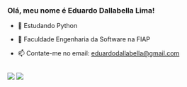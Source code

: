 ### Olá, meu nome é Eduardo Dallabella Lima!

- 🔭 Estudando Python
- 🌱 Faculdade Engenharia da Software na FIAP
- 📫 Contate-me no email: eduardodallabella@gmail.com
  
  ##
 
<div> 
  <a href = "mailto:eduardodallabella@gmail.com"><img src="https://img.shields.io/badge/-Gmail-%23333?style=for-the-badge&logo=gmail&logoColor=white" target="_blank"></a>
  <a href="https://www.linkedin.com/in/eduardo-dallabella-lima-276b1a1b5/" target="_blank"><img src="https://img.shields.io/badge/-LinkedIn-%230077B5?style=for-the-badge&logo=linkedin&logoColor=white" target="_blank"></a> 
  
</div>



